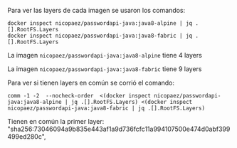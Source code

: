 Para ver las layers de cada imagen se usaron los comandos:
```shell
docker inspect nicopaez/passwordapi-java:java8-alpine | jq .[].RootFS.Layers
docker inspect nicopaez/passwordapi-java:java8-fabric | jq .[].RootFS.Layers
```

La imagen `nicopaez/passwordapi-java:java8-alpine` tiene 4 layers

La imagen `nicopaez/passwordapi-java:java8-fabric` tiene 9 layers

Para ver si tienen layers en común se corrió el comando:
```shell
comm -1 -2  --nocheck-order  <(docker inspect nicopaez/passwordapi-java:java8-alpine | jq .[].RootFS.Layers) <(docker inspect nicopaez/passwordapi-java:java8-fabric | jq .[].RootFS.Layers)
```

Tienen en común la primer layer:
"sha256:73046094a9b835e443af1a9d736fcfc11a994107500e474d0abf399499ed280c",



